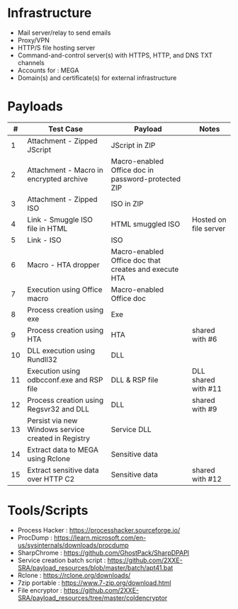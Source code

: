 # Infrastructure

- Mail server/relay to send emails
- Proxy/VPN 
- HTTP/S file hosting server  
- Command-and-control server(s) with HTTPS, HTTP, and DNS TXT channels
- Accounts for : MEGA
- Domain(s) and certificate(s) for external infrastructure

# Payloads

|#|Test Case|Payload|Notes|
|---|---|---|---|
|1|Attachment - Zipped JScript|JScript in ZIP||
|2|Attachment - Macro in encrypted archive|Macro-enabled Office doc in password-protected ZIP||
|3|Attachment - Zipped ISO|ISO in ZIP||
|4|Link - Smuggle ISO file in HTML|HTML smuggled ISO|Hosted on file server|
|5|Link - ISO|ISO||
|6|Macro - HTA dropper|Macro-enabled Office doc that creates and execute HTA||
|7|Execution using Office macro|Macro-enabled Office doc||
|8|Process creation using exe|Exe||
|9|Process creation using HTA|HTA|shared with #6|
|10|DLL execution using Rundll32|DLL||
|11|Execution using odbcconf.exe and RSP file|DLL & RSP file|DLL shared with #11|
|12|Process creation using Regsvr32 and DLL|DLL|shared with #9|
|13|Persist via new Windows service created in Registry|Service DLL||
|14|Extract data to MEGA using Rclone|Sensitive data||
|15|Extract sensitive data over HTTP C2|Sensitive data|shared with #12|


# Tools/Scripts

- Process Hacker : https://processhacker.sourceforge.io/
- ProcDump : https://learn.microsoft.com/en-us/sysinternals/downloads/procdump
- SharpChrome : https://github.com/GhostPack/SharpDPAPI
- Service creation batch script : https://github.com/2XXE-SRA/payload_resources/blob/master/batch/apt41.bat
- Rclone : https://rclone.org/downloads/
- 7zip portable : https://www.7-zip.org/download.html
- File encryptor : https://github.com/2XXE-SRA/payload_resources/tree/master/coldencryptor


